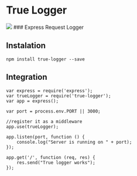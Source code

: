 # True Logger 
<img src="https://travis-ci.org/Mujib517/true-logger.svg?branch=master"/>
### Express Request Logger

## Instalation
    npm install true-logger --save

## Integration
    var express = require('express');
    var trueLogger = require('true-logger');
    var app = express();

    var port = process.env.PORT || 3000;

    //register it as a middleware
    app.use(trueLogger);

    app.listen(port, function () {
        console.log("Server is running on " + port);
    });

    app.get('/', function (req, res) {
        res.send("True logger works");
    });